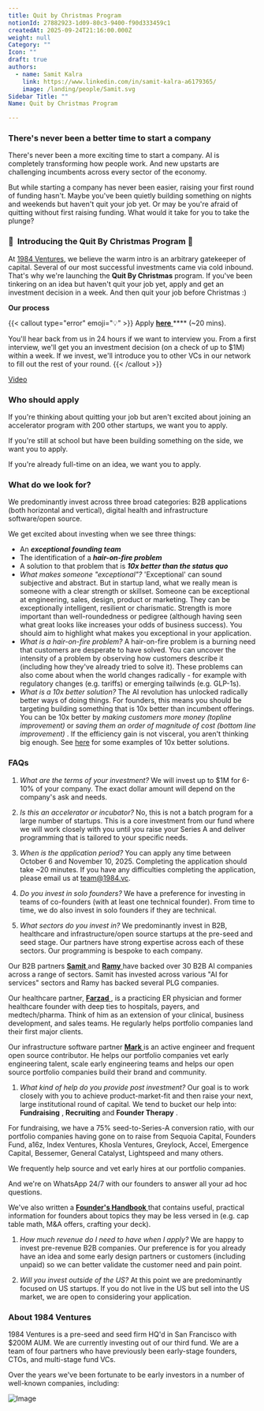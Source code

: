 ```yaml
---
title: Quit by Christmas Program
notionId: 27882923-1d09-80c3-9400-f90d333459c1
createdAt: 2025-09-24T21:16:00.000Z
weight: null
Category: ""
Icon: ""
draft: true
authors:
  - name: Samit Kalra
    link: https://www.linkedin.com/in/samit-kalra-a6179365/
    image: /landing/people/Samit.svg
Sidebar Title: ""
Name: Quit by Christmas Program

---
```




### There's never been a better time to start a company


There's never been a more exciting time to start a company. AI is completely transforming how people work. And new upstarts are challenging incumbents across every sector of the economy.

But while starting a company has never been easier, raising your first round of funding hasn't. Maybe you've been quietly building something on nights and weekends but haven't quit your job yet. Or may be you're afraid of quitting without first raising funding. What would it take for you to take the plunge?

### 🎄  **Introducing the**  **Quit By Christmas**  **Program** 🎄


At [1984 Ventures](/), we believe the warm intro is an arbitrary gatekeeper of capital. Several of our most successful investments came via cold inbound. That's why we're launching the  **Quit By Christmas**  program. If you've been tinkering on an idea but haven't quit your job yet, apply and get an investment decision in a week. And then quit your job before Christmas :) 

 **Our process** 

{{< callout type="error" emoji="💡" >}}
Apply [ **here** ](https://apply.1984.vc/) **** (~20 mins). 

You'll hear back from us in 24 hours if we want to interview you. From a first interview, we'll get you an investment decision (on a check of up to $1M) within a week. If we invest, we'll introduce you to other VCs in our network to fill out the rest of your round. 
{{< /callout >}}


[Video](https://www.loom.com/share/e5030cfed89640988c8f9b947cc1e4d3?sid=6956d63a-e306-42bd-bd22-7d60466938bb)


###  **Who should apply** 


If you're thinking about quitting your job but aren't excited about joining an accelerator program with 200 other startups, we want you to apply.

If you're still at school but have been building something on the side, we want you to apply.

If you're already full-time on an idea, we want you to apply.

###  **What do we look for?** 


We predominantly invest across three broad categories: B2B applications (both horizontal and vertical), digital health and infrastructure software/open source. 

We get excited about investing when we see three things:

- An  ***exceptional founding team*** 
- The identification of a  ***hair-on-fire problem*** 
- A solution to that problem that is  ***10x better than the status quo*** 
-  *What makes someone "exceptional"?* 'Exceptional' can sound subjective and abstract. But in startup land, what we really mean is someone with a clear strength or skillset. Someone can be exceptional at engineering, sales, design, product or marketing. They can be exceptionally intelligent, resilient or charismatic. Strength is more important than well-roundedness or pedigree (although having seen what great looks like increases your odds of business success). You should aim to highlight what makes you exceptional in your application.
-  *What is a hair-on-fire problem?* A hair-on-fire problem is a burning need that customers are desperate to have solved. You can uncover the intensity of a problem by observing how customers describe it (including how they've already tried to solve it). These problems can also come about when the world changes radically - for example with regulatory changes (e.g. tariffs) or emerging tailwinds (e.g. GLP-1s). 
-  *What is a 10x better solution?* The AI revolution has unlocked radically better ways of doing things. For founders, this means you should be targeting building something that is 10x better than incumbent offerings. You can be 10x better by  *making customers more money (topline improvement)*  or  *saving them an order of magnitude of cost (bottom line improvement)* . If the efficiency gain is not visceral, you aren't thinking big enough. See [here](https://samit-kalra.com/blog/how-to-find-a-good-startup-idea) for some examples of 10x better solutions.
###  **FAQs** 


1.  *What are the terms of your investment?* We will invest up to $1M for 6-10% of your company. The exact dollar amount will depend on the company's ask and needs.

1.  *Is this an accelerator or incubator?* No, this is not a batch program for a large number of startups. This is a core investment from our fund where we will work closely with you until you raise your Series A and deliver programming that is tailored to your specific needs.

1.  *When is the application period?* You can apply any time between October 6 and November 10, 2025. Completing the application should take ~20 minutes. If you have any difficulties completing the application, please email us at team@1984.vc. 

1.  *Do you invest in solo founders?* We have a preference for investing in teams of co-founders (with at least one technical founder). From time to time, we do also invest in solo founders if they are technical.

1.  *What sectors do you invest in?* We predominantly invest in B2B, healthcare and infrastructure/open source startups at the pre-seed and seed stage. Our partners have strong expertise across each of these sectors. Our programming is bespoke to each company.

Our B2B partners [ **Samit** ](https://www.linkedin.com/in/samit-kalra-a6179365/) and [ **Ramy** ](https://www.linkedin.com/in/ramyadeeb/) have backed over 30 B2B AI companies across a range of sectors. Samit has invested across various "AI for services" sectors and Ramy has backed several PLG companies.

Our healthcare partner, [ **Farzad** ](https://www.linkedin.com/in/farzadsoleimani/), is a practicing ER physician and former healthcare founder with deep ties to hospitals, payers, and medtech/pharma. Think of him as an extension of your clinical, business development, and sales teams. He regularly helps portfolio companies land their first major clients.

Our infrastructure software partner [ **Mark** ](https://mdp.github.io/) is an active engineer and frequent open source contributor. He helps our portfolio companies vet early engineering talent, scale early engineering teams and helps our open source portfolio companies build their brand and community. 

1.  *What kind of help do you provide post investment?* Our goal is to work closely with you to achieve product-market-fit and then raise your next, large institutional round of capital. We tend to bucket our help into:  **Fundraising** ,  **Recruiting**  and  **Founder Therapy** .

For fundraising, we have a 75% seed-to-Series-A conversion ratio, with our portfolio companies having gone on to raise from Sequoia Capital, Founders Fund, a16z, Index Ventures, Khosla Ventures, Greylock, Accel, Emergence Capital, Bessemer, General Catalyst, Lightspeed and many others.

We frequently help source and vet early hires at our portfolio companies.

And we're on WhatsApp 24/7 with our founders to answer all your ad hoc questions.

We've also written a [ **Founder's Handbook** ](/docs/founders-handbook/) that contains useful, practical information for founders about topics they may be less versed in (e.g. cap table math, M&A offers, crafting your deck).

1.  *How much revenue do I need to have when I apply?* We are happy to invest pre-revenue B2B companies. Our preference is for you already have an idea and some early design partners or customers (including unpaid) so we can better validate the customer need and pain point. 

1.  *Will you invest outside of the US?* At this point we are predominantly focused on US startups. If you do not live in the US but sell into the US market, we are open to considering your application.
###  **About 1984 Ventures** 


1984 Ventures is a pre-seed and seed firm HQ'd in San Francisco with $200M AUM. We are currently investing out of our third fund. We are a team of four partners who have previously been early-stage founders, CTOs, and multi-stage fund VCs.

Over the years we've been fortunate to be early investors in a number of well-known companies, including:

![Image](https://prod-files-secure.s3.us-west-2.amazonaws.com/52e751b5-230f-4649-8c4e-0224e58da4f9/04b4bd06-ed65-4486-b31f-fe52f2f7f7eb/image.png?X-Amz-Algorithm=AWS4-HMAC-SHA256&X-Amz-Content-Sha256=UNSIGNED-PAYLOAD&X-Amz-Credential=ASIAZI2LB4666NGKWIYU%2F20251005%2Fus-west-2%2Fs3%2Faws4_request&X-Amz-Date=20251005T171945Z&X-Amz-Expires=3600&X-Amz-Security-Token=IQoJb3JpZ2luX2VjEOH%2F%2F%2F%2F%2F%2F%2F%2F%2F%2FwEaCXVzLXdlc3QtMiJGMEQCIAU6CT9Gz%2FhnITZs5vsIOt4ApJyAtoEMRdBPGwbwIP%2BAAiBkvyYRxKo4Iy%2FaxIp343TUGP1uA3Qf%2BFiz6M5ws5Oz2Cr%2FAwh6EAAaDDYzNzQyMzE4MzgwNSIMixvuQklMYqR45EYHKtwDsqrQ2qhCqhWVNXyrsh6k%2BqnvmpyGZdwcotcwn78phf3QlfXK%2Ba0Cr6PKD2J29P%2BBiueLTbZgHmTKgJJfYkrSj%2FcbuaPjwN7yrhth2Ym4d81ohJ8NxlP7csw7uxCY3OJXyAP3gB73I3nBA8c11c1AG0X7A5WlR3S3i2gVHa3uGOqYtvW%2F7LOi6Hh7rssvuH%2B2nfAoh5RixrhAZriyi4LgSVZuG8x1ZKcZVjDSZvGhqPYrWGw73wHPvLLqvKo0AwhLKi09Xs5VFS61%2B3uqKzrNxtG9UZsSOIsQ8NysKt2ZMxvk94pv65ZC323jj57uIZp9OOiXJtoLHGMi%2BniRPxulq1SElUtZefTC3DY7%2B5dvr15z%2FWPV%2BERFXUIpMdTnu1zGw6%2FAdIOQxHAOvLvpbsAdUSBwO7YMmjsPJ3twBy5FZ8QJyk1wOTRZLdJHOZAXFSE7VvbpQY8yqUFiYUP%2FpMmgFM2Z3UtGrXygvNqSF%2BKB8WykeyhCOy9u60cpQUoJS8SjBNVbOc87nXB8XtHKYDD6gpIB9XL2geLQ0UkNCZnENDfIIYyIof%2BYS36BXbcn5KPYvfn9u%2BSlTL6Ljc2K2SPo8orFHOfQB0XgSTQJEzqkpZi3mXnmdhJmSbrVk84wyb6KxwY6pgGQmqVIcwIphT9gLTK34oPXrZA71E3lC6pl9Mypk2W7C8OTACpX1d2nPDZH1%2FMB78wgNFPAkPA45jDi4V3qn6o%2BfQJAqgVvHzqwmPbpK1JOWcZ3kshXl42maPvC4XP1vO%2FjPkeG%2F14FcWYedZkZzaAfstzwcJvmh910JzyICZdIgEH9kPf0bk3ZUvbHxTutbXsORR61D%2FbO%2B6HCB2VoCuP275cSpint&X-Amz-Signature=8cc0040c40ccb8cdb651f312b74bdaea00714f0577154e448737295865b30e4c&X-Amz-SignedHeaders=host&x-amz-checksum-mode=ENABLED&x-id=GetObject)

